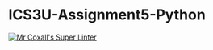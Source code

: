 # ICS3U-Assignment5-Python

[![Mr Coxall's Super Linter](https://github.com/venika-sem/ICS3U-Assignment5-Python/workflows/Mr%20Coxall's%20Super%20Linter/badge.svg)](https://github.com/venika-sem/ICS3U-Assignment5-Python/actions/)
